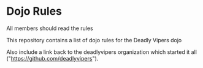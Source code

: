 Dojo Rules
==========

All members should read the rules

This repository contains a list of dojo rules for the Deadly Vipers dojo

Also include a link back to the deadlyvipers organization which started it all ("https://github.com/deadlyvipers").
